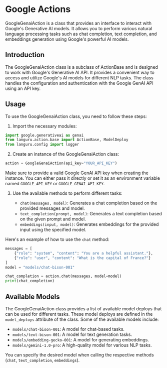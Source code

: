 # Google Actions

GoogleGenaiAction is a class that provides an interface to interact with Google's Generative AI models. It allows you to perform various natural language processing tasks such as chat completion, text completion, and embeddings generation using Google's powerful AI models.

## Introduction

The GoogleGenaiAction class is a subclass of ActionBase and is designed to work with Google's Generative AI API. It provides a convenient way to access and utilize Google's AI models for different NLP tasks. The class handles the configuration and authentication with the Google GenAI API using an API key.

## Usage

To use the GoogleGenaiAction class, you need to follow these steps:

1. Import the necessary modules:

```python
import google.generativeai as genai
from languru.action.base import ActionBase, ModelDeploy
from languru.config import logger
```

2. Create an instance of the GoogleGenaiAction class:

```python
action = GoogleGenaiAction(api_key="YOUR_API_KEY")
```

Make sure to provide a valid Google GenAI API key when creating the instance. You can either pass it directly or set it as an environment variable named `GOOGLE_API_KEY` or `GOOGLE_GENAI_API_KEY`.

3. Use the available methods to perform different tasks:

   - `chat(messages, model)`: Generates a chat completion based on the provided messages and model.
   - `text_completion(prompt, model)`: Generates a text completion based on the given prompt and model.
   - `embeddings(input, model)`: Generates embeddings for the provided input using the specified model.

Here's an example of how to use the `chat` method:

```python
messages = [
    {"role": "system", "content": "You are a helpful assistant."},
    {"role": "user", "content": "What is the capital of France?"}
]
model = "models/chat-bison-001"

chat_completion = action.chat(messages, model=model)
print(chat_completion)
```

## Available Models

The GoogleGenaiAction class provides a list of available model deploys that can be used for different tasks. These model deploys are defined in the `model_deploys` attribute of the class. Some of the available models include:

- `models/chat-bison-001`: A model for chat-based tasks.
- `models/text-bison-001`: A model for text generation tasks.
- `models/embedding-gecko-001`: A model for generating embeddings.
- `models/gemini-1.0-pro`: A high-quality model for various NLP tasks.

You can specify the desired model when calling the respective methods (`chat`, `text_completion`, `embeddings`).
